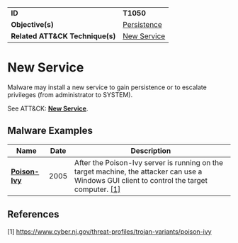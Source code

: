 |||
|---------|------------------------|
|**ID**|**T1050**|
|**Objective(s)**| [Persistence](https://github.com/MBCProject/mbc-markdown/tree/master/persistence)|
|**Related ATT&CK Technique(s)**|[New Service](https://attack.mitre.org/techniques/T1050)|


New Service
===========
Malware may install a new service to gain persistence or to escalate privileges (from administrator to SYSTEM). 

See ATT&CK: [**New Service**](https://attack.mitre.org/techniques/T1050).

Malware Examples
----------------
|Name|Date|Description|
|-----------------------------|--------|-----------------------------|
|[**Poison-Ivy**](https://github.com/MBCProject/mbc-markdown/tree/master/xample-malware/poison-ivy.md)|2005|After the Poison-Ivy server is running on the target machine, the attacker can use a Windows GUI client to control the target computer. [[1]](#1)|

References
----------
<a name="1">[1]</a> https://www.cyber.nj.gov/threat-profiles/trojan-variants/poison-ivy
